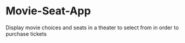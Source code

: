 # Movie-Seat-App
Display movie choices and seats in a theater to select from in order to purchase tickets
